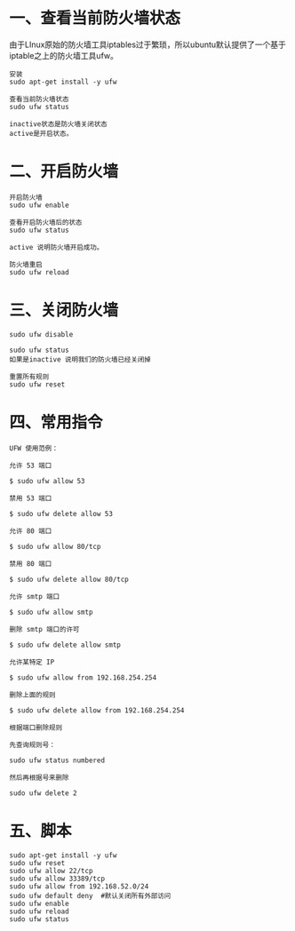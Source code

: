 # 一、查看当前防火墙状态
 由于LInux原始的防火墙工具iptables过于繁琐，所以ubuntu默认提供了一个基于iptable之上的防火墙工具ufw。
```
安装
sudo apt-get install -y ufw
 
查看当前防火墙状态
sudo ufw status

inactive状态是防火墙关闭状态 
active是开启状态。
```

# 二、开启防火墙
```
开启防火墙 
sudo ufw enable

查看开启防火墙后的状态
sudo ufw status

active 说明防火墙开启成功。

防火墙重启
sudo ufw reload
```

# 三、关闭防火墙
```
sudo ufw disable

sudo ufw status
如果是inactive 说明我们的防火墙已经关闭掉

重置所有规则
sudo ufw reset
```

# 四、常用指令
```
UFW 使用范例：

允许 53 端口

$ sudo ufw allow 53

禁用 53 端口

$ sudo ufw delete allow 53

允许 80 端口

$ sudo ufw allow 80/tcp

禁用 80 端口

$ sudo ufw delete allow 80/tcp

允许 smtp 端口

$ sudo ufw allow smtp

删除 smtp 端口的许可

$ sudo ufw delete allow smtp

允许某特定 IP

$ sudo ufw allow from 192.168.254.254

删除上面的规则

$ sudo ufw delete allow from 192.168.254.254

根据端口删除规则

先查询规则号：

sudo ufw status numbered

然后再根据号来删除

sudo ufw delete 2

```

# 五、脚本
```
sudo apt-get install -y ufw
sudo ufw reset
sudo ufw allow 22/tcp
sudo ufw allow 33389/tcp
sudo ufw allow from 192.168.52.0/24
sudo ufw default deny  #默认关闭所有外部访问
sudo ufw enable
sudo ufw reload
sudo ufw status
```
